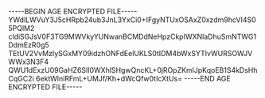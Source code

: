 -----BEGIN AGE ENCRYPTED FILE-----
YWdlLWVuY3J5cHRpb24ub3JnL3YxCi0+IFgyNTUxOSAxZ0xzdm9hcVI4S05PQlM2
cldiSGJsV0F3TG9MWVkyYUNwanBCMDdNeHpzCkpIWXNlaDhuSmNTWG1DdmEzR0g5
TEtUV2VvMzIySGxMY09idzhONFdEelUKLS0tIDM4bWxSYTIvWURSOWJVWWx3N3F4
QWU1dExzU09GaHZ6SlI0WXhlSHgwQncKL+0jROpZKmlJpKqoEB1S4kDsHhCqGC2i
6ektWlniRFmL+UMJf/Kh+dWcQfw0tIcXtUs=
-----END AGE ENCRYPTED FILE-----
